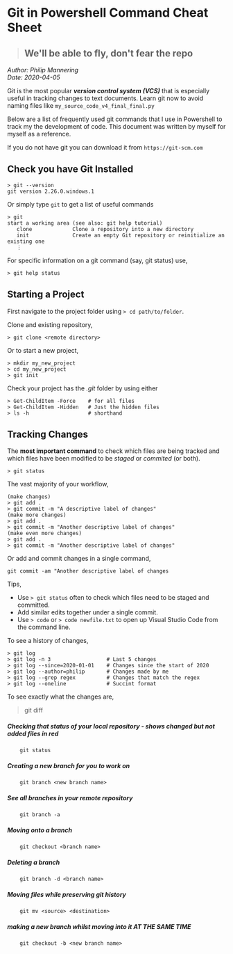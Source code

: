 # Git in Powershell Command Cheat Sheet
> ## We'll be able to fly, don't fear the repo
*Author: Philip Mannering*  
*Date: 2020-04-05*

Git is the most popular ___version control system (VCS)___ that is especially useful in tracking changes to text documents. Learn git now to avoid naming files like `my_source_code_v4_final_final.py`

Below are a list of frequently used git commands that I use in Powershell to track my the development of code. This document was written by myself for myself as a reference.

If you do not have git you can download it from `https://git-scm.com`

## Check you have Git Installed
```
> git --version
git version 2.26.0.windows.1
```
Or simply type `git` to get a list of useful commands
```
> git
start a working area (see also: git help tutorial)
   clone             Clone a repository into a new directory
   init              Create an empty Git repository or reinitialize an existing one
   ⋮
```

For specific information on a git command (say, git status) use,
```
> git help status
```

## Starting a Project  
First navigate to the project folder using `> cd path/to/folder`.

Clone and existing repository, 
```
> git clone <remote directory>
```
Or to start a new project,
```
> mkdir my_new_project
> cd my_new_project
> git init
```
Check your project has the _.git_ folder by using either
```
> Get-ChildItem -Force    # for all files
> Get-ChildItem -Hidden   # Just the hidden files
> ls -h					  # shorthand
```

## Tracking Changes
The **most important command** to check which files are being tracked and which files have been modified to be _staged_ or _commited_ (or both).
```
> git status
```

The vast majority of your workflow,
```
(make changes)
> git add .
> git commit -m "A descriptive label of changes"
(make more changes)
> git add .
> git commit -m "Another descriptive label of changes"
(make even more changes)
> git add .
> git commit -m "Another descriptive label of changes"
```
Or add and commit changes in a single command,
```
git commit -am "Another descriptive label of changes
```
Tips,
* Use `> git status` often to check which files need to be staged and committed.
* Add similar edits together under a single commit.
* Use `> code` or `> code newfile.txt` to open up Visual Studio Code from the command line.

To see a history of changes,
```
> git log
> git log -n 3    				# Last 5 changes
> git log --since=2020-01-01    # Changes since the start of 2020
> git log --author=philip		# Changes made by me
> git log --grep regex          # Changes that match the regex
> git log --oneline 			# Succint format
```

To see exactly what the changes are,
> git diff



##### Checking that status of your local repository - shows changed but not added files in red
		git status

##### Creating a new branch for you to work on
		git branch <new branch name>

##### See all branches in your remote repository
		git branch -a

##### Moving onto a branch
		git checkout <branch name>

##### Deleting a branch
		git branch -d <branch name>

##### Moving files while preserving git history
		git mv <source> <destination>
 
 
##### making a new branch whilst moving into it AT THE SAME TIME
		git checkout -b <new branch name>

